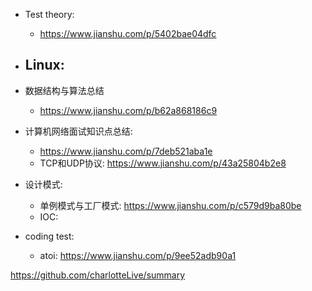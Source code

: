 - Test theory:
  - https://www.jianshu.com/p/5402bae04dfc
  
- Linux:
  - 
- 数据结构与算法总结
  - https://www.jianshu.com/p/b62a868186c9
  
- 计算机网络面试知识点总结:
  - https://www.jianshu.com/p/7deb521aba1e
  - TCP和UDP协议: https://www.jianshu.com/p/43a25804b2e8
  
- 设计模式:
  - 单例模式与工厂模式: https://www.jianshu.com/p/c579d9ba80be
  - IOC: 
  
- coding test:
  - atoi: https://www.jianshu.com/p/9ee52adb90a1



https://github.com/charlotteLive/summary


